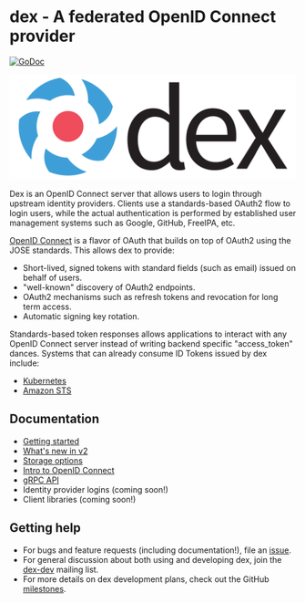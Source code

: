 # dex - A federated OpenID Connect provider

[![GoDoc](https://godoc.org/github.com/coreos/dex?status.svg)](https://godoc.org/github.com/coreos/dex)

![logo](Documentation/logos/dex-horizontal-color.png)

Dex is an OpenID Connect server that allows users to login through upstream identity providers. Clients use a standards-based OAuth2 flow to login users, while the actual authentication is performed by established user management systems such as Google, GitHub, FreeIPA, etc.

[OpenID Connect][openid-connect] is a flavor of OAuth that builds on top of OAuth2 using the JOSE standards. This allows dex to provide:

* Short-lived, signed tokens with standard fields (such as email) issued on behalf of users.
* "well-known" discovery of OAuth2 endpoints.
* OAuth2 mechanisms such as refresh tokens and revocation for long term access.
* Automatic signing key rotation.

Standards-based token responses allows applications to interact with any OpenID Connect server instead of writing backend specific "access_token" dances. Systems that can already consume ID Tokens issued by dex include:

* [Kubernetes][kubernetes]
* [Amazon STS][amazon-sts]

## Documentation

* [Getting started](Documentation/getting-started.md)
* [What's new in v2](Documentation/v2.md)
* [Storage options](Documentation/storage.md)
* [Intro to OpenID Connect](Documentation/openid-connect.md)
* [gRPC API](Documentation/api.md)
* Identity provider logins (coming soon!)
* Client libraries (coming soon!)

## Getting help

* For bugs and feature requests (including documentation!), file an [issue][issues].
* For general discussion about both using and developing dex, join the [dex-dev][dex-dev] mailing list.
* For more details on dex development plans, check out the GitHub [milestones][milestones].

[openid-connect]: https://openid.net/connect/
[kubernetes]: http://kubernetes.io/docs/admin/authentication/#openid-connect-tokens
[amazon-sts]: https://docs.aws.amazon.com/STS/latest/APIReference/Welcome.html
[issues]: https://github.com/coreos/dex/issues
[dex-dev]: https://groups.google.com/forum/#!forum/dex-dev
[milestones]: https://github.com/coreos/dex/milestones
